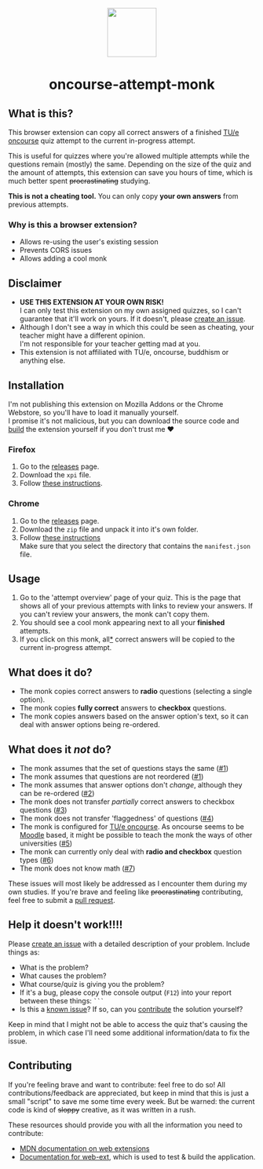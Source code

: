<p align="center">
<img src="https://raw.githubusercontent.com/HoldYourWaffle/oncourse-attempt-monk/main/icons/buddha.png" height="100">
</p>

<h1 align="center">oncourse-attempt-monk</h1>

## What is this?
This browser extension can copy all correct answers of a finished [TU/e oncourse](https://oncourse.tue.nl/2020/) quiz attempt to the current in-progress attempt.

This is useful for quizzes where you're allowed multiple attempts while the questions remain (mostly) the same.
Depending on the size of the quiz and the amount of attempts, this extension can save you hours of time, which is much better spent ~~procrastinating~~ studying.

**This is not a cheating tool.**
You can only copy **your own answers** from previous attempts.

### Why is this a browser extension?
- Allows re-using the user's existing session
- Prevents CORS issues
- Allows adding a cool monk

## Disclaimer
- **USE THIS EXTENSION AT YOUR OWN RISK!**<br>
I can only test this extension on my own assigned quizzes, so I can't guarantee that it'll work on yours.
If it doesn't, please [create an issue](#help-it-doesnt-work).
- Although I don't see a way in which this could be seen as cheating, your teacher might have a different opinion.<br>
I'm not responsible for your teacher getting mad at you.
- This extension is not affiliated with TU/e, oncourse, buddhism or anything else.

## Installation
I'm not publishing this extension on Mozilla Addons or the Chrome Webstore, so you'll have to load it manually yourself.<br>
I promise it's not malicious, but you can download the source code and [build](#contributing) the extension yourself if you don't trust me :heart:

### Firefox
1. Go to the [releases](https://github.com/HoldYourWaffle/oncourse-attempt-monk/releases) page.
2. Download the `xpi` file.
3. Follow [these instructions](https://support.mozilla.org/en-US/kb/unable-install-add-ons-extensions-or-themes#w_you-are-asked-to-download-the-add-on-rather-than-installing-it).

### Chrome
1. Go to the [releases](https://github.com/HoldYourWaffle/oncourse-attempt-monk/releases) page.
2. Download the `zip` file and unpack it into it's own folder.
3. Follow [these instructions](https://www.youtube.com/watch?v=oswjtLwCUqg)<br>
Make sure that you select the directory that contains the `manifest.json` file.
    
## Usage
1. Go to the 'attempt overview' page of your quiz. This is the page that shows all of your previous attempts with links to review your answers.
If you can't review your answers, the monk can't copy them.
2. You should see a cool monk appearing next to all your **finished** attempts.
3. If you click on this monk, all[*](#what-does-it-not-do) correct answers will be copied to the current in-progress attempt.

## What does it do?
- The monk copies correct answers to **radio** questions (selecting a single option).
- The monk copies **fully correct** answers to **checkbox** questions.
- The monk copies answers based on the answer option's text, so it can deal with answer options being re-ordered.

## What does it _not_ do?
- The monk assumes that the set of questions stays the same ([#1](https://github.com/HoldYourWaffle/oncourse-attempt-monk/issues/1))
- The monk assumes that questions are not reordered ([#1](https://github.com/HoldYourWaffle/oncourse-attempt-monk/issues/1))
- The monk assumes that answer options don't _change_, although they can be re-ordered ([#2](https://github.com/HoldYourWaffle/oncourse-attempt-monk/issues/2))
- The monk does not transfer _partially_ correct answers to checkbox questions ([#3](https://github.com/HoldYourWaffle/oncourse-attempt-monk/issues/3))
- The monk does not transfer 'flaggedness' of questions ([#4](https://github.com/HoldYourWaffle/oncourse-attempt-monk/issues/4))
- The monk is configured for [TU/e oncourse](https://oncourse.tue.nl/2020/).
As oncourse seems to be [Moodle](https://moodle.org/) based, it might be possible to teach the monk the ways of other universities ([#5](https://github.com/HoldYourWaffle/oncourse-attempt-monk/issues/5))
- The monk can currently only deal with **radio and checkbox** question types ([#6](https://github.com/HoldYourWaffle/oncourse-attempt-monk/issues/6))
- The monk does not know math ([#7](https://github.com/HoldYourWaffle/oncourse-attempt-monk/issues/7))

These issues will most likely be addressed as I encounter them during my own studies.
If you're brave and feeling like ~~procrastinating~~ contributing, feel free to submit a [pull request](#contributing).

## Help it doesn't work!!!!
Please [create an issue](https://github.com/HoldYourWaffle/oncourse-attempt-monk/issues/new) with a detailed description of your problem.
Include things as:
- What is the problem?
- What causes the problem?
- What course/quiz is giving you the problem?
- If it's a bug, please copy the console output (`F12`) into your report between these things: ` ``` `
- Is this a [known issue](#what-does-it-not-do)? If so, can you [contribute](#contributing) the solution yourself?

Keep in mind that I might not be able to access the quiz that's causing the problem, in which case I'll need some additional information/data to fix the issue.

## Contributing
If you're feeling brave and want to contribute: feel free to do so!
All contributions/feedback are appreciated, but keep in mind that this is just a small "script" to save me some time every week.
But be warned: the current code is kind of ~~sloppy~~ creative, as it was written in a rush.

These resources should provide you with all the information you need to contribute:
- [MDN documentation on web extensions](https://developer.mozilla.org/en-US/docs/Mozilla/Add-ons/WebExtensions)
- [Documentation for web-ext](https://extensionworkshop.com/documentation/develop/getting-started-with-web-ext/), which is used to test & build the application.

